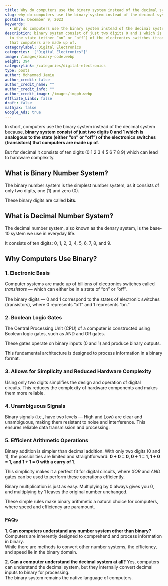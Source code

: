 ```yaml
---
title: Why do computers use the binary system instead of the decimal system?
slug: why do computers use the binary system instead of the decimal system
postdate: December 9, 2023
keywords:
  - Why do computers use the binary system instead of the decimal system?
description: binary system consist of just two digits 0 and 1 which is analogous
  to the state (either “on” or “off”) of the electronics switches (transistors)
  that computers are made up of.
categorylabel: Digital Electronics
categories: '["Digital Electronics"]'
image: /images/binary-code.webp
weight: 394
categorylink: /categories/digital-electronics
type: posts
author: Mohammad Jamiu
author_credit: false
author_credit_name: ""
author_credit_info: ""
author_credit_image: /images/imgph.webp
Affliate_Links: false
draft: false
mathjax: false
Google_Ads: true
---
```

In short, computers use the binary system instead of the decimal system because, **binary system consist of just two digits 0 and 1 which is analogous to the state (either “on” or “off”) of the electronics switches (transistors) that computers are made up of**. 

But for decimal it consists of ten digits (0 1 2 3 4 5 6 7 8 9) which can lead to hardware complexity.

## **What is Binary Number System?**

The binary number system is the simplest number system, as it consists of only two digits, one (1) and zero (0).

These binary digits are called **bits**.

## **What is Decimal Number System?**

The decimal number system, also known as the denary system, is the base-10 system we use in everyday life. 

It consists of ten digits: 0, 1, 2, 3, 4, 5, 6, 7, 8, and 9.

## **Why Computers Use Binary?**

### 1. Electronic Basis

Computer systems are made up of billions of electronics switches called *transistors* — which can either be in a state of “on” or “off”. 

The binary digits — 0 and 1 correspond to the states of electronic switches (transistors), where 0 represents “off” and 1 represents “on.” 

### 2. Boolean Logic Gates

The Central Processing Unit (CPU) of a computer is constructed using Boolean logic gates, such as AND and OR gates. 

These gates operate on binary inputs (0 and 1) and produce binary outputs. 

This fundamental architecture is designed to process information in a binary format.

### 3. Allows for Simplicity and Reduced Hardware Complexity

Using only two digits simplifies the design and operation of digital circuits. This reduces the complexity of hardware components and makes them more reliable.

### 4. Unambiguous Signals

Binary signals (i.e., have two levels — High and Low) are clear and unambiguous, making them resistant to noise and interference. This ensures reliable data transmission and processing.

### 5. Efficient Arithmetic Operations

Binary addition is simpler than decimal addition. With only two digits (0 and 1), the possibilities are limited and straightforward: **0 + 0 = 0, 0 + 1 = 1, 1 + 0 = 1, and 1 + 1 = 0 with a carry of 1**. 

This simplicity makes it a perfect fit for digital circuits, where *XOR* and *AND* gates can be used to perform these operations efficiently.

Binary multiplication is just as easy. Multiplying by 0 always gives you 0, and multiplying by 1 leaves the original number unchanged. 

These simple rules make binary arithmetic a natural choice for computers, where speed and efficiency are paramount.

### **FAQs**

**1. Can computers understand any number system other than binary?** Computers are inherently designed to comprehend and process information in binary. \
While there are methods to convert other number systems, the efficiency, and speed lie in the binary domain.

**2. Can a computer understand the decimal system at all?** Yes, computers can understand the decimal system, but they internally convert decimal inputs to binary for processing. \
The binary system remains the native language of computers.
